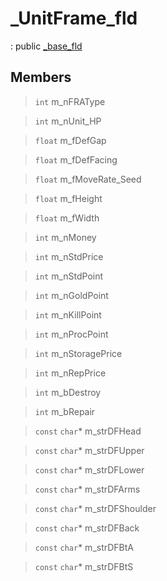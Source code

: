 # _UnitFrame_fld
: public [_base_fld](lua/classes/_base_fld.md)
 
## Members
 
> `int` m_nFRAType
 
> `int` m_nUnit_HP
 
> `float` m_fDefGap
 
> `float` m_fDefFacing
 
> `float` m_fMoveRate_Seed
 
> `float` m_fHeight
 
> `float` m_fWidth
 
> `int` m_nMoney
 
> `int` m_nStdPrice
 
> `int` m_nStdPoint
 
> `int` m_nGoldPoint
 
> `int` m_nKillPoint
 
> `int` m_nProcPoint
 
> `int` m_nStoragePrice
 
> `int` m_nRepPrice
 
> `int` m_bDestroy
 
> `int` m_bRepair
 
> `const` `char`* m_strDFHead
 
> `const` `char`* m_strDFUpper
 
> `const` `char`* m_strDFLower
 
> `const` `char`* m_strDFArms
 
> `const` `char`* m_strDFShoulder
 
> `const` `char`* m_strDFBack
 
> `const` `char`* m_strDFBtA
 
> `const` `char`* m_strDFBtS
 
